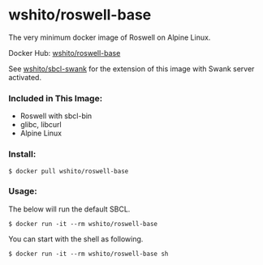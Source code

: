 # wshito/roswell-base

The very minimum docker image of Roswell on Alpine Linux.

Docker Hub: [wshito/roswell-base](https://hub.docker.com/r/wshito/roswell-base/)

See [wshito/sbcl-swank](https://hub.docker.com/r/wshito/sbcl-swank/) for the extension of this image with Swank server activated.

### Included in This Image:

- Roswell with sbcl-bin
- glibc, libcurl
- Alpine Linux

### Install:

`$ docker pull wshito/roswell-base`

### Usage:

The below will run the default SBCL.

`$ docker run -it --rm wshito/roswell-base`

You can start with the shell as following.

`$ docker run -it --rm wshito/roswell-base sh`
